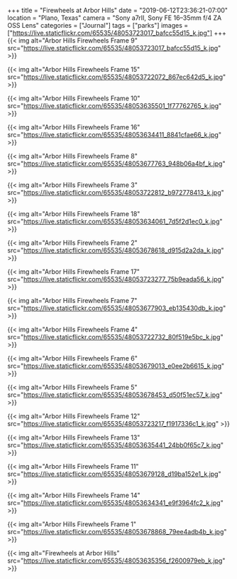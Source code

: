 +++
title = "Firewheels at Arbor Hills"
date = "2019-06-12T23:36:21-07:00"
location = "Plano, Texas"
camera = "Sony a7rII, Sony FE 16–35mm f/4 ZA OSS Lens"
categories = ["Journal"]
tags = ["parks"]
images = ["https://live.staticflickr.com/65535/48053723017_bafcc55d15_k.jpg"]
+++
{{< img alt="Arbor Hills Firewheels Frame 9" src="https://live.staticflickr.com/65535/48053723017_bafcc55d15_k.jpg" >}}
<!--more-->

{{< img alt="Arbor Hills Firewheels Frame 15" src="https://live.staticflickr.com/65535/48053722072_867ec642d5_k.jpg" >}}

{{< img alt="Arbor Hills Firewheels Frame 10" src="https://live.staticflickr.com/65535/48053635501_1f77762765_k.jpg" >}}

{{< img alt="Arbor Hills Firewheels Frame 16" src="https://live.staticflickr.com/65535/48053634411_8841cfae66_k.jpg" >}}

{{< img alt="Arbor Hills Firewheels Frame 8" src="https://live.staticflickr.com/65535/48053677763_948b06a4bf_k.jpg" >}}

{{< img alt="Arbor Hills Firewheels Frame 3" src="https://live.staticflickr.com/65535/48053722812_b972778413_k.jpg" >}}

{{< img alt="Arbor Hills Firewheels Frame 18" src="https://live.staticflickr.com/65535/48053634061_7d5f2d1ec0_k.jpg" >}}

{{< img alt="Arbor Hills Firewheels Frame 2" src="https://live.staticflickr.com/65535/48053678618_d915d2a2da_k.jpg" >}}

{{< img alt="Arbor Hills Firewheels Frame 17" src="https://live.staticflickr.com/65535/48053723277_75b9eada56_k.jpg" >}}

{{< img alt="Arbor Hills Firewheels Frame 7" src="https://live.staticflickr.com/65535/48053677903_eb135430db_k.jpg" >}}

{{< img alt="Arbor Hills Firewheels Frame 4" src="https://live.staticflickr.com/65535/48053722732_80f519e5bc_k.jpg" >}}

{{< img alt="Arbor Hills Firewheels Frame 6" src="https://live.staticflickr.com/65535/48053679013_e0ee2b6615_k.jpg" >}}

{{< img alt="Arbor Hills Firewheels Frame 5" src="https://live.staticflickr.com/65535/48053678453_d50f51ec57_k.jpg" >}}

{{< img alt="Arbor Hills Firewheels Frame 12" src="https://live.staticflickr.com/65535/48053723217_f1917336c1_k.jpg" >}}

{{< img alt="Arbor Hills Firewheels Frame 13" src="https://live.staticflickr.com/65535/48053635441_24bb0f65c7_k.jpg" >}}

{{< img alt="Arbor Hills Firewheels Frame 11" src="https://live.staticflickr.com/65535/48053679128_d19ba152e1_k.jpg" >}}

{{< img alt="Arbor Hills Firewheels Frame 14" src="https://live.staticflickr.com/65535/48053634341_e9f3964fc2_k.jpg" >}}

{{< img alt="Arbor Hills Firewheels Frame 1" src="https://live.staticflickr.com/65535/48053678868_79ee4adb4b_k.jpg" >}}

{{< img alt="Firewheels at Arbor Hills" src="https://live.staticflickr.com/65535/48053635356_f2600979eb_k.jpg" >}}
